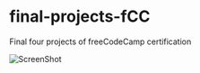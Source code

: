 # final-projects-fCC
Final four projects of freeCodeCamp certification

![ScreenShot](https://ibb.co/sFcMgL4)
